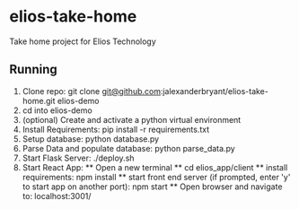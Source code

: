 # elios-take-home
Take home project for Elios Technology


## Running
1. Clone repo: git clone git@github.com:jalexanderbryant/elios-take-home.git elios-demo
2. cd into elios-demo
3. (optional) Create and activate a python virtual environment
4. Install Requirements:  pip install -r requirements.txt
5. Setup database: python database.py
6. Parse Data and populate database: python parse_data.py
7. Start Flask Server: ./deploy.sh
8. Start React App:
** Open a new terminal
** cd elios_app/client
** install requirements: npm install 
** start front end server (if prompted, enter 'y' to start app on another port): npm start
** Open browser and navigate to: localhost:3001/
